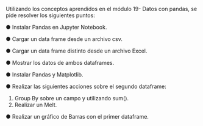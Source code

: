 Utilizando los conceptos aprendidos en el módulo 19- Datos con pandas, se pide resolver los siguientes puntos:


● Instalar Pandas en Jupyter Notebook.

● Cargar un data frame desde un archivo csv.

● Cargar un data frame distinto desde un archivo Excel.

● Mostrar los datos de ambos dataframes.

● Instalar Pandas y Matplotlib.

● Realizar las siguientes acciones sobre el segundo dataframe:

  1. Group By sobre un campo y utilizando sum().
  2. Realizar un Melt.
  
● Realizar un gráfico de Barras con el primer dataframe.

